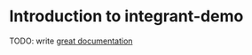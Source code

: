 # Introduction to integrant-demo

TODO: write [great documentation](http://jacobian.org/writing/what-to-write/)
